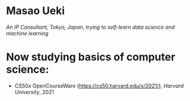 # Masao Ueki
*An IP Consultant, Tokyo, Japan, trying to self-learn data science and machine learning*

# Now studying basics of computer science:
* CS50x OpenCourseWare (https://cs50.harvard.edu/x/2021/), *Harvard University*, 2021
